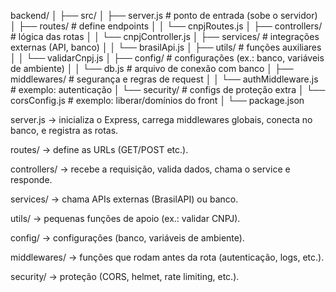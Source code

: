 backend/
│
├── src/
│   ├── server.js             # ponto de entrada (sobe o servidor)
│   ├── routes/               # define endpoints
│   │   └── cnpjRoutes.js
│   ├── controllers/          # lógica das rotas
│   │   └── cnpjController.js
│   ├── services/             # integrações externas (API, banco)
│   │   └── brasilApi.js
│   ├── utils/                # funções auxiliares
│   │   └── validarCnpj.js
│   ├── config/               # configurações (ex.: banco, variáveis de ambiente)
│   │   └── db.js             # arquivo de conexão com banco
│   ├── middlewares/          # segurança e regras de request
│   │   └── authMiddleware.js # exemplo: autenticação
│   └── security/             # configs de proteção extra
│       └── corsConfig.js     # exemplo: liberar/domínios do front
│
└── package.json



server.js → inicializa o Express, carrega middlewares globais, conecta no banco, e registra as rotas.

routes/ → define as URLs (GET/POST etc.).

controllers/ → recebe a requisição, valida dados, chama o service e responde.

services/ → chama APIs externas (BrasilAPI) ou banco.

utils/ → pequenas funções de apoio (ex.: validar CNPJ).

config/ → configurações (banco, variáveis de ambiente).

middlewares/ → funções que rodam antes da rota (autenticação, logs, etc.).

security/ → proteção (CORS, helmet, rate limiting, etc.).
